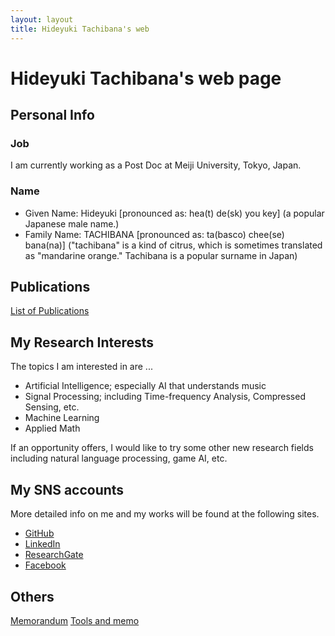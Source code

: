 ```yaml
---
layout: layout
title: Hideyuki Tachibana's web 
---
```



# Hideyuki Tachibana's web page

## Personal Info 

### Job 
I am currently working as a Post Doc at Meiji University, Tokyo, Japan.

### Name 

+ Given Name: Hideyuki [pronounced as: hea(t) de(sk) you key] (a popular Japanese male name.) 
+ Family Name: TACHIBANA [pronounced as: ta(basco) chee(se) bana(na)] ("tachibana" is a kind of citrus, which is sometimes translated as "mandarine orange." Tachibana is a popular surname in Japan)

## Publications

[List of Publications](publications.html)

## My Research Interests 
The topics I am interested in are ...

+ Artificial Intelligence; especially AI that understands music
+ Signal Processing; including Time-frequency Analysis, Compressed Sensing, etc.
+ Machine Learning
+ Applied Math

If an opportunity offers, I would like to try some other new research fields including natural language processing,
game AI, etc.


## My SNS accounts 
More detailed info on me and my works will be found at the following sites.

+ [GitHub](https://github.com/tachi-hi)
+ [LinkedIn](http://jp.linkedin.com/pub/hideyuki-tachibana/51/134/5a5)
+ [ResearchGate](http://www.researchgate.net/profile/Hideyuki_Tachibana)
+ [Facebook](http://www.facebook.com/hideyuki.tachibana)

## Others

[Memorandum](memo.html)
[Tools and memo](tools.html)
